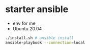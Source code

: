 # starter ansible
- env for me
- Ubuntu 20.04
```bash
./install.sh # ansible install
ansible-playbook --connection=local
```
